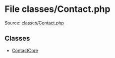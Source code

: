 File classes/Contact.php
=========

Source: [classes/Contact.php](https://github.com/PrestaShop/PrestaShop/blob/1.5.0.3/classes/Contact.php)


Classes
-------

* [ContactCore](class.ContactCore.md)

